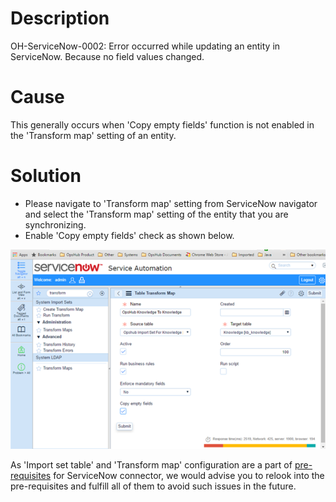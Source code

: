 # Description
OH-ServiceNow-0002: Error occurred while updating an entity in ServiceNow. Because no field values changed.

# Cause

This generally occurs when 'Copy empty fields' function is not enabled in the 'Transform map' setting of an entity.

# Solution

* Please navigate to 'Transform map' setting from ServiceNow navigator and select the 'Transform map' setting of the entity that you are synchronizing.
* Enable 'Copy empty fields' check as shown below.

<p align="center">
  <img src="../../../../assets/SNow_Image_94a.png" />
</p>


As 'Import set table' and 'Transform map' configuration are a part of [pre-requisites](../../../../connectors/servicenow.md#prerequisites) for ServiceNow connector, we would advise you to relook into the pre-requisites and fulfill all of them to avoid such issues in the future.
